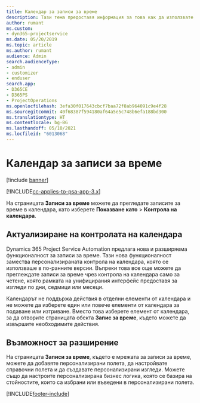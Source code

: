 ```yaml
---
title: Календар за записи за време
description: Тази тема предоставя информация за това как да използвате календара за записи за време.
author: rumant
ms.custom:
- dyn365-projectservice
ms.date: 05/20/2019
ms.topic: article
ms.author: rumant
audience: Admin
search.audienceType:
- admin
- customizer
- enduser
search.app:
- D365CE
- D365PS
- ProjectOperations
ms.openlocfilehash: 3efa30f017643cbcf7baa72f8ab964091c9e4f28
ms.sourcegitcommit: 40f68387f594180af64a5e5c748b6efa188bd300
ms.translationtype: HT
ms.contentlocale: bg-BG
ms.lasthandoff: 05/10/2021
ms.locfileid: "6013068"
---
```

# <a name="time-entry-calendar"></a>Календар за записи за време

[!include [banner](../includes/psa-now-project-operations.md)]

[!INCLUDE[cc-applies-to-psa-app-3.x](../includes/cc-applies-to-psa-app-3x.md)]

На страницата **Записи за време** можете да прегледате записите за време в календара, като изберете **Показване като** \> **Контрола на календара**.

## <a name="updated-calendar-control"></a>Актуализиране на контролата на календара

Dynamics 365 Project Service Automation предлага нова и разширяема функционалност за записи за време. Тази нова функционалност замества персонализираната контрола на календара, която се използваше в по-ранните версии. Въпреки това все още можете да преглеждате записи за време чрез контрола на календара само за четене, която рамката на унифицирания интерфейс предоставя за изгледи по дни, седмици или месеци.

Календарът не поддържа действия в отделни елементи от календара и не можете да изберете един или повече елементи от календара за подаване или изтриване. Вместо това изберете елемент от календара, за да отворите страницата обекта **Запис за време**, където можете да извършите необходимите действия.

## <a name="extensibility"></a>Възможност за разширение

На страницата **Записи за време**, където е мрежата за записи за време, можете да добавяте персонализирани полета, да настройвате справочни полета и да създавате персонализирани изгледи. Можете също да настроите персонализирана бизнес логика, която се базира на стойностите, които са избрани или въведени в персонализирани полета.


[!INCLUDE[footer-include](../includes/footer-banner.md)]
